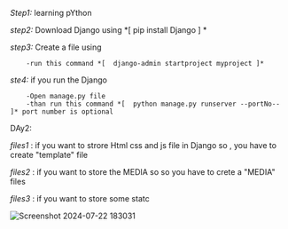 *Step1:* learning pYthon

*step2:* Download Django using   *[  pip install Django  ] *

*step3:* Create a file using 

        -run this command *[  django-admin startproject myproject ]*

*ste4:* if you run the Django 

        -Open manage.py file
        -than run this command *[  python manage.py runserver --portNo--  ]* port number is optional

DAy2:

*files1* : if you want to strore Html css and js file in Django so , you have to create "template" file

*files2* : if you want to store the MEDIA so  so you have to crete a "MEDIA" files

*files3* : if you want to store some statc

![Screenshot 2024-07-22 183031](https://github.com/user-attachments/assets/0c9abf7e-eeb0-4cf1-90d3-72d100052ef0)






